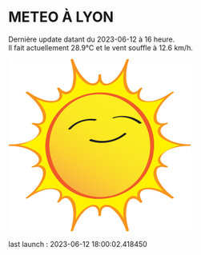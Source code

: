 # METEO À LYON

Dernière update datant du 2023-06-12 à 16 heure.  
Il fait actuellement 28.9°C et le vent souffle à 12.6 km/h.      

![](./.github/sun.png)

last launch : 2023-06-12 18:00:02.418450

